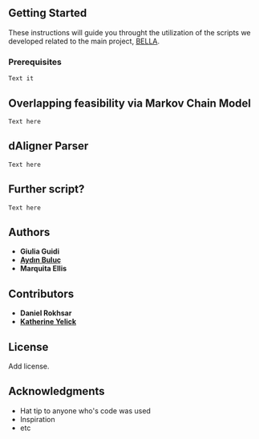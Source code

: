## Getting Started

These instructions will guide you throught the utilization of the scripts we developed related to the main project, [BELLA](https://bitbucket.org/aydozz/longreads).

### Prerequisites

```
Text it
```

## Overlapping feasibility via Markov Chain Model

```
Text here
```

## dAligner Parser

```
Text here
```

## Further script?

```
Text here
```

## Authors

* **Giulia Guidi**
* [**Aydın Buluç**](https://people.eecs.berkeley.edu/~aydin/)
* **Marquita Ellis**

## Contributors

* **Daniel Rokhsar**
* [**Katherine Yelick**](https://people.eecs.berkeley.edu/~yelick/?_ga=2.137275831.646808918.1523950603-1375276454.1515506755)

## License

Add license.

## Acknowledgments

* Hat tip to anyone who's code was used
* Inspiration
* etc
